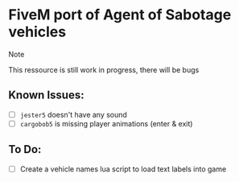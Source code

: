 # FiveM port of Agent of Sabotage vehicles

> [!NOTE]
> This ressource is still work in progress, there will be bugs

## Known Issues:
- [ ] `jester5` doesn't have any sound
- [ ] `cargobob5` is missing player animations (enter & exit)

## To Do:
- [ ] Create a vehicle names lua script to load text labels into game 

